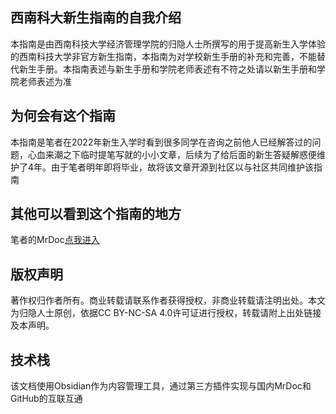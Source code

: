 ## 西南科大新生指南的自我介绍
本指南是由西南科技大学经济管理学院的归隐人士所撰写的用于提高新生入学体验的西南科技大学非官方新生指南，本指南为对学校新生手册的补充和完善，不能替代新生手册。本指南表述与新生手册和学院老师表述有不符之处请以新生手册和学院老师表述为准
## 为何会有这个指南
本指南是笔者在2022年新生入学时看到很多同学在咨询之前他人已经解答过的问题，心血来潮之下临时提笔写就的小小文章，后续为了给后面的新生答疑解惑便维护了4年。由于笔者明年即将毕业，故将该文章开源到社区以与社区共同维护该指南
## 其他可以看到这个指南的地方
笔者的MrDoc[点我进入](https://www.gyrs.xyz "新生指南的国内镜像")
## 版权声明
著作权归作者所有。商业转载请联系作者获得授权，非商业转载请注明出处。本文为归隐人士原创，依据CC BY-NC-SA 4.0许可证进行授权，转载请附上出处链接及本声明。
## 技术栈
该文档使用Obsidian作为内容管理工具，通过第三方插件实现与国内MrDoc和GitHub的互联互通
